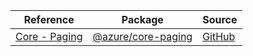 | Reference | Package | Source |
|---|---|---|
|[Core - Paging](core-paging-readme.md)|[@azure/core-paging](https://www.npmjs.com/package/@azure/core-paging)|[GitHub](https://github.com/Azure/azure-sdk-for-js/blob/main/sdk/core/core-paging)|
